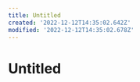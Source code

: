 ```yaml
---
title: Untitled
created: '2022-12-12T14:35:02.642Z'
modified: '2022-12-12T14:35:02.678Z'
---
```


# Untitled
